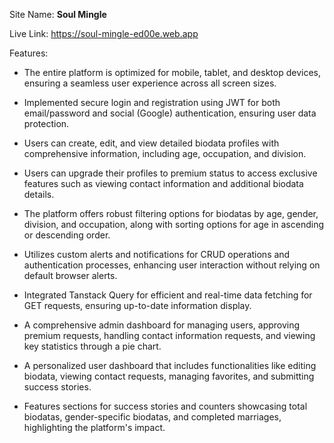 Site Name: <b>Soul Mingle</b>

Live Link: https://soul-mingle-ed00e.web.app



Features: 

+ The entire platform is optimized for mobile, tablet, and desktop devices, ensuring a seamless user experience across all screen sizes.

+ Implemented secure login and registration using JWT for both email/password and social (Google) authentication, ensuring user data protection.

+ Users can create, edit, and view detailed biodata profiles with comprehensive information, including age, occupation, and division.

+ Users can upgrade their profiles to premium status to access exclusive features such as viewing contact information and additional biodata details.

+ The platform offers robust filtering options for biodatas by age, gender, division, and occupation, along with sorting options for age in ascending or descending order.

+ Utilizes custom alerts and notifications for CRUD operations and authentication processes, enhancing user interaction without relying on default browser alerts.

+ Integrated Tanstack Query for efficient and real-time data fetching for GET requests, ensuring up-to-date information display.

+ A comprehensive admin dashboard for managing users, approving premium requests, handling contact information requests, and viewing key statistics through a pie chart.

+ A personalized user dashboard that includes functionalities like editing biodata, viewing contact requests, managing favorites, and submitting success stories.

+ Features sections for success stories and counters showcasing total biodatas, gender-specific biodatas, and completed marriages, highlighting the platform's impact.
